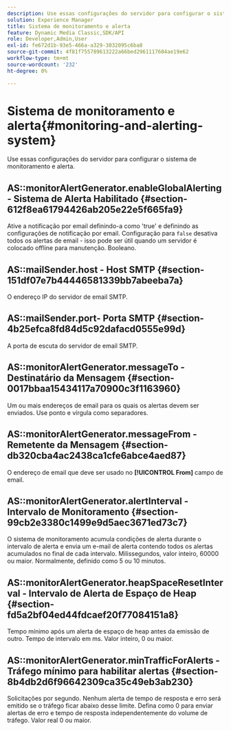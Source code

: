 ```yaml
---
description: Use essas configurações do servidor para configurar o sistema de monitoramento e alerta.
solution: Experience Manager
title: Sistema de monitoramento e alerta
feature: Dynamic Media Classic,SDK/API
role: Developer,Admin,User
exl-id: fe672d1b-93e5-466a-a329-3032095c6ba8
source-git-commit: 4f81f755789613222a66bed2961117604ae19e62
workflow-type: tm+mt
source-wordcount: '232'
ht-degree: 0%

---
```


# Sistema de monitoramento e alerta{#monitoring-and-alerting-system}

Use essas configurações do servidor para configurar o sistema de monitoramento e alerta.

## AS::monitorAlertGenerator.enableGlobalAlerting - Sistema de Alerta Habilitado {#section-612f8ea61794426ab205e22e5f665fa9}

Ative a notificação por email definindo-a como &#39;true&#39; e definindo as configurações de notificação por email. Configuração para `false` desativa todos os alertas de email - isso pode ser útil quando um servidor é colocado offline para manutenção. Booleano.

## AS::mailSender.host - Host SMTP {#section-151df07e7b44446581339bb7abeeba7a}

O endereço IP do servidor de email SMTP.

## AS::mailSender.port- Porta SMTP {#section-4b25efca8fd84d5c92dafacd0555e99d}

A porta de escuta do servidor de email SMTP.

## AS::monitorAlertGenerator.messageTo - Destinatário da Mensagem {#section-0017bbaa15434117a70900c3f1163960}

Um ou mais endereços de email para os quais os alertas devem ser enviados. Use ponto e vírgula como separadores.

## AS::monitorAlertGenerator.messageFrom - Remetente da Mensagem {#section-db320cba4ac2438ca1cfe6abce4aed87}

O endereço de email que deve ser usado no **[!UICONTROL From]** campo de email.

## AS::monitorAlertGenerator.alertInterval - Intervalo de Monitoramento {#section-99cb2e3380c1499e9d5aec3671ed73c7}

O sistema de monitoramento acumula condições de alerta durante o intervalo de alerta e envia um e-mail de alerta contendo todos os alertas acumulados no final de cada intervalo. Milissegundos, valor inteiro, 60000 ou maior. Normalmente, definido como 5 ou 10 minutos.

## AS::monitorAlertGenerator.heapSpaceResetInterval - Intervalo de Alerta de Espaço de Heap {#section-fd5a2bf04ed44fdcaef20f77084151a8}

Tempo mínimo após um alerta de espaço de heap antes da emissão de outro. Tempo de intervalo em ms. Valor inteiro, 0 ou maior.

## AS::monitorAlertGenerator.minTrafficForAlerts - Tráfego mínimo para habilitar alertas {#section-8b4db2d6f96642309ca35c49eb3ab230}

Solicitações por segundo. Nenhum alerta de tempo de resposta e erro será emitido se o tráfego ficar abaixo desse limite. Defina como 0 para enviar alertas de erro e tempo de resposta independentemente do volume de tráfego. Valor real 0 ou maior.
